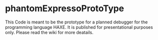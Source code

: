 # phantomExpressoProtoType

This Code is meant to be the prototype for a planned debugger for the programming language HAXE. It is published for presentational purposes only. Please read the wiki for more deatails.
